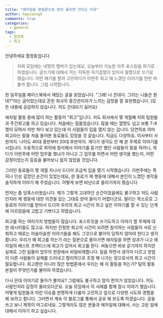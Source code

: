 ```yaml
---
title: "애자일을 방법론으로 받아 들이면 안되는 이유"
author: hapjeong9
comments: true
categories:
  - general
tags:
  - 합정동
  - 회고
---
```

안녕하세요 합정동입니다.

> 저희 모임에는 네명의 멤버가 있는데요, 오늘부터 가능한 자주 포스팅을 하기로 하였습니다. 글쓰기에 대해서 저는 지독한 자기검열이 있어서 필명으로 쓰기로 했습니다. 어떤 얘기를 할까 고민하다가 이번주 회고 때 느꼈던 이야기를 한번 써 볼까 합니다.
그럼 시작합니다.

한 일주일쯤 페이스북에서 재밌는 글을 읽었습니다. "그래! 나 꼰대다. 그러는 니들은 뭔데?"라는 글이었는데요 흔한 회사의 중간관리자가 느끼는 감정을 잘 표현했습니다. (모든 내용에 공감하지 않습니다. 저도 꼰대되기 싫어요)

애자일 활동 중에 많이 하는 활동이 "회고"입니다. 저도 회사에서 몇 개월째 저희 팀원들과 주간회고를 하고 있습니다. 처음에는 힘들었습니다. 많을 때는 열명도 넘고 보통 7-8명이 모여서 저만 쳐다 보고 있는데 이 사람들이 입을 열지 않는 겁니다. 당연하죠 아마 회고라는 말을 처음 들어본 동료들도 있었을 것 같습니다. 직급도 다양하죠. 이사부터 사원까지. 나이도 40대 중반부터 20대 후반까지. 게다가 생각도 안 해 본 주제로 이야기를 시킵니다. 수동적으로 회의에 참석해서 이야기를 듣기만 했던 사람들이 말을 하려니, 게다가 이번주에 어떤 업무를 했냐가 아니고 그 업무를 하면서 어떤 생각을 했는지, 어떤 감정이었는지 등등을 물어보니 쉽지 않았을 것입니다.

그러던 동료들이 몇 개월 지나서 드디어 조금씩 입을 열기 시작했습니다. 이번주에는 특히나 인상 깊었던 순간이 있었는데요, 한 동료가 제 행동에 대해서 본인이 느꼈던 생각을 솔직하게 이야기 해 주었습니다. 어떻게 보면 비난으로 들리기까지 했습니다.

먼저는 좀 당혹스러웠습니다. 제가 그렇게 고대하던 순간이었음에도 불구하고 저도 사람인지라 제 행동에 대한 의견을 있는 그대로 받아 들이기 어렵더군요. 떨리는 목소로로 그 동료의 이야기를 받아서 드디어 우리의 회고 시간이 하고 싶은 이야기를 할 수 있는 단계에 이르렀음에 고맙고 기쁘다고 하였습니다.

회고를 하는 여러가지 방법들이 많습니다. 포스트잇을 쓰기도하고 이야기 할 주제에 대한 레시피들도 많고요. 하지만 진정한 회고의 시간이 되려면 참석하는 사람들이 서로 신뢰하고 때로는 아슬아슬한 이야기들을 해도 그것으로 불이익 당하지 않아야 한다고 생각합니다. 우리가 왜 회고를 하는가 라는 질문으로 돌아가면 애자일을 하면 성과가 나고 애자일의 베스트 프랙티스에 회고가 있어서 회고를 한다. 써놓으면 바보 같기까지 하지만 실제로 그런 일들이 업무의 현장에서 비일비재합니다. 일을 하면서 생각이 다르고 방법이 다른 사람들이 실제를 드러내고 합리적으로 조정 해 나가는 장으로서의 회고 시간이 필요합니다. 회고뿐만 아니라 많은 방법론에서 우리는 왜 이 활동을 하는가? 팀의 활동 본질이 무엇인가를 물어야 하겠습니다.

다시 꼰대 이야기로 돌아가 볼까요? 그럼에도 불구하고 맘이 편치가 않았습니다. 저도 사람인지라 감정이 올라오더군요. 오늘 모임에서 이 사례를 함께 잠시 이야기 했습니다. 어떻게 팀원들과 이런 이슈를 현명하게 다룰지 고민하고 앞으로 다양한 시도와 경험을 해 보려고 합니다. 그러면서 계속 이 블로그를 통해서 공유 해 보도록 하겠습니다. 글을 쓰고 보니 제목이 어그로네요. 그렇게라도 많은 분들과 애자일에 대해서, 사는 고된 일에 대해서 이야기 하고 싶습니다.